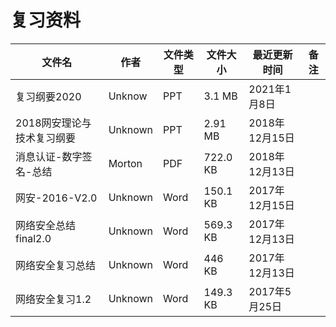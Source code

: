 # 复习资料

文件名|作者|文件类型|文件大小|最近更新时间|备注
---|---|---|---|---|---
复习纲要2020|Unknow|PPT|3.1 MB|2021年1月8日
2018网安理论与技术复习纲要|Unknown|PPT|2.91 MB|2018年12月15日
消息认证-数字签名-总结|Morton|PDF|722.0 KB|2018年12月13日
网安-2016-V2.0|Unknown|Word|150.1 KB|2017年12月15日
网络安全总结 final2.0|Unknown|Word|569.3 KB|2017年12月13日
网络安全复习总结|Unknown|Word|446 KB|2017年12月13日
网络安全复习1.2|Unknown|Word|149.3 KB|2017年5月25日
